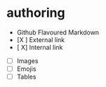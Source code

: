 # authoring
- Github Flavoured Markdown
- [X ] External link
- [ X] Internal link
- [ ] Images
- [ ] Emojis
- [ ] Tables
